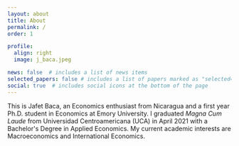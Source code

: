 ```yaml
---
layout: about
title: About
permalink: /
order: 1

profile:
  align: right
  image: j_baca.jpeg

news: false  # includes a list of news items
selected_papers: false # includes a list of papers marked as "selected={true}"
social: true  # includes social icons at the bottom of the page
---
```


This is Jafet Baca, an Economics enthusiast from Nicaragua and a first year Ph.D. student in Economics at Emory University. I graduated *Magna Cum Laude* from Universidad Centroamericana (UCA) in April 2021 with a Bachelor's Degree in Applied Economics. My current academic interests are Macroeconomics and International Economics.
